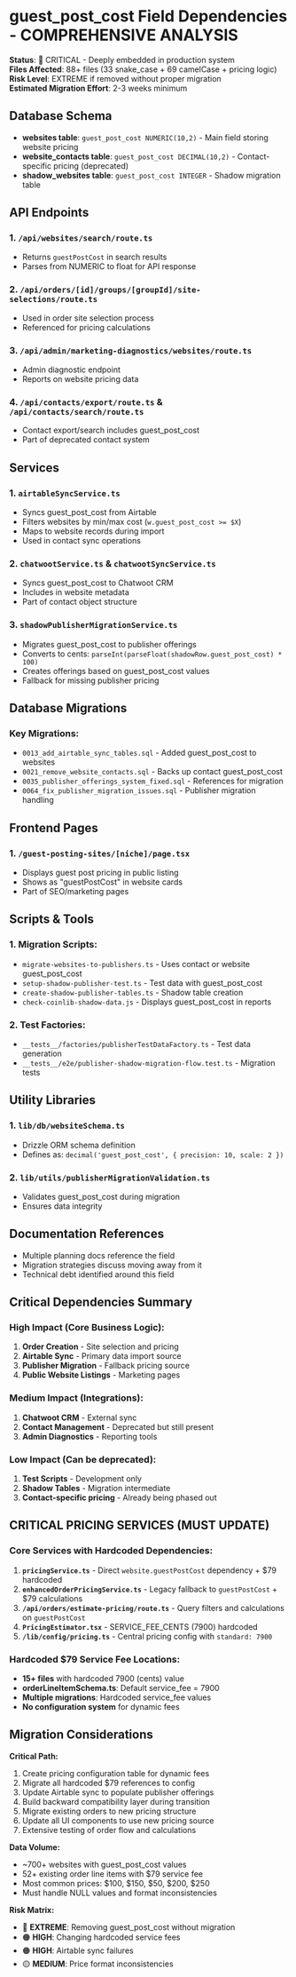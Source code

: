 # guest_post_cost Field Dependencies - COMPREHENSIVE ANALYSIS

**Status**: 🔴 CRITICAL - Deeply embedded in production system  
**Files Affected**: 88+ files (33 snake_case + 69 camelCase + pricing logic)  
**Risk Level**: EXTREME if removed without proper migration  
**Estimated Migration Effort**: 2-3 weeks minimum

## Database Schema
- **websites table**: `guest_post_cost NUMERIC(10,2)` - Main field storing website pricing
- **website_contacts table**: `guest_post_cost DECIMAL(10,2)` - Contact-specific pricing (deprecated)
- **shadow_websites table**: `guest_post_cost INTEGER` - Shadow migration table

## API Endpoints

### 1. `/api/websites/search/route.ts`
- Returns `guestPostCost` in search results
- Parses from NUMERIC to float for API response

### 2. `/api/orders/[id]/groups/[groupId]/site-selections/route.ts`
- Used in order site selection process
- Referenced for pricing calculations

### 3. `/api/admin/marketing-diagnostics/websites/route.ts`
- Admin diagnostic endpoint
- Reports on website pricing data

### 4. `/api/contacts/export/route.ts` & `/api/contacts/search/route.ts`
- Contact export/search includes guest_post_cost
- Part of deprecated contact system

## Services

### 1. `airtableSyncService.ts`
- Syncs guest_post_cost from Airtable
- Filters websites by min/max cost (`w.guest_post_cost >= $X`)
- Maps to website records during import
- Used in contact sync operations

### 2. `chatwootService.ts` & `chatwootSyncService.ts`
- Syncs guest_post_cost to Chatwoot CRM
- Includes in website metadata
- Part of contact object structure

### 3. `shadowPublisherMigrationService.ts`
- Migrates guest_post_cost to publisher offerings
- Converts to cents: `parseInt(parseFloat(shadowRow.guest_post_cost) * 100)`
- Creates offerings based on guest_post_cost values
- Fallback for missing publisher pricing

## Database Migrations

### Key Migrations:
- `0013_add_airtable_sync_tables.sql` - Added guest_post_cost to websites
- `0021_remove_website_contacts.sql` - Backs up contact guest_post_cost
- `0035_publisher_offerings_system_fixed.sql` - References for migration
- `0064_fix_publisher_migration_issues.sql` - Publisher migration handling

## Frontend Pages

### 1. `/guest-posting-sites/[niche]/page.tsx`
- Displays guest post pricing in public listing
- Shows as "guestPostCost" in website cards
- Part of SEO/marketing pages

## Scripts & Tools

### 1. Migration Scripts:
- `migrate-websites-to-publishers.ts` - Uses contact or website guest_post_cost
- `setup-shadow-publisher-test.ts` - Test data with guest_post_cost
- `create-shadow-publisher-tables.ts` - Shadow table creation
- `check-coinlib-shadow-data.js` - Displays guest_post_cost in reports

### 2. Test Factories:
- `__tests__/factories/publisherTestDataFactory.ts` - Test data generation
- `__tests__/e2e/publisher-shadow-migration-flow.test.ts` - Migration tests

## Utility Libraries

### 1. `lib/db/websiteSchema.ts`
- Drizzle ORM schema definition
- Defines as: `decimal('guest_post_cost', { precision: 10, scale: 2 })`

### 2. `lib/utils/publisherMigrationValidation.ts`
- Validates guest_post_cost during migration
- Ensures data integrity

## Documentation References
- Multiple planning docs reference the field
- Migration strategies discuss moving away from it
- Technical debt identified around this field

## Critical Dependencies Summary

### High Impact (Core Business Logic):
1. **Order Creation** - Site selection and pricing
2. **Airtable Sync** - Primary data import source
3. **Publisher Migration** - Fallback pricing source
4. **Public Website Listings** - Marketing pages

### Medium Impact (Integrations):
1. **Chatwoot CRM** - External sync
2. **Contact Management** - Deprecated but still present
3. **Admin Diagnostics** - Reporting tools

### Low Impact (Can be deprecated):
1. **Test Scripts** - Development only
2. **Shadow Tables** - Migration intermediate
3. **Contact-specific pricing** - Already being phased out

## CRITICAL PRICING SERVICES (MUST UPDATE)

### Core Services with Hardcoded Dependencies:
1. **`pricingService.ts`** - Direct `website.guestPostCost` dependency + $79 hardcoded
2. **`enhancedOrderPricingService.ts`** - Legacy fallback to `guestPostCost` + $79 calculations
3. **`/api/orders/estimate-pricing/route.ts`** - Query filters and calculations on `guestPostCost`
4. **`PricingEstimator.tsx`** - SERVICE_FEE_CENTS (7900) hardcoded
5. **`/lib/config/pricing.ts`** - Central pricing config with `standard: 7900`

### Hardcoded $79 Service Fee Locations:
- **15+ files** with hardcoded 7900 (cents) value
- **orderLineItemSchema.ts**: Default service_fee = 7900
- **Multiple migrations**: Hardcoded service_fee values
- **No configuration system** for dynamic fees

## Migration Considerations

**Critical Path:**
1. Create pricing configuration table for dynamic fees
2. Migrate all hardcoded $79 references to config
3. Update Airtable sync to populate publisher offerings
4. Build backward compatibility layer during transition
5. Migrate existing orders to new pricing structure
6. Update all UI components to use new pricing source
7. Extensive testing of order flow and calculations

**Data Volume:**
- ~700+ websites with guest_post_cost values
- 52+ existing order line items with $79 service fee
- Most common prices: $100, $150, $50, $200, $250
- Must handle NULL values and format inconsistencies

**Risk Matrix:**
- 🔴 **EXTREME**: Removing guest_post_cost without migration
- 🟠 **HIGH**: Changing hardcoded service fees
- 🟠 **HIGH**: Airtable sync failures
- 🟡 **MEDIUM**: Price format inconsistencies
